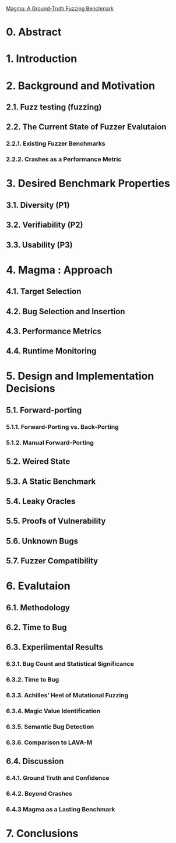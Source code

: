 [Magma: A Ground-Truth Fuzzing Benchmark](https://dl.acm.org/doi/pdf/10.1145/3428334)

# 0. Abstract
# 1. Introduction
# 2. Background and Motivation
## 2.1. Fuzz testing (fuzzing)
## 2.2. The Current State of Fuzzer Evalutaion
### 2.2.1. Existing Fuzzer Benchmarks
### 2.2.2. Crashes as a Performance Metric
# 3. Desired Benchmark Properties
## 3.1. Diversity (P1)
## 3.2. Verifiability (P2)
## 3.3. Usability (P3)
# 4. Magma : Approach
## 4.1. Target Selection
## 4.2. Bug Selection and Insertion
## 4.3. Performance Metrics
## 4.4. Runtime Monitoring
# 5. Design and Implementation Decisions
## 5.1. Forward-porting
### 5.1.1. Forward-Porting vs. Back-Porting
### 5.1.2. Manual Forward-Porting
## 5.2. Weired State
## 5.3. A Static Benchmark
## 5.4. Leaky Oracles
## 5.5. Proofs of Vulnerability
## 5.6. Unknown Bugs
## 5.7. Fuzzer Compatibility
# 6. Evalutaion
## 6.1. Methodology
## 6.2. Time to Bug
## 6.3. Experiimental Results
### 6.3.1. Bug Count and Statistical Significance
### 6.3.2. Time to Bug
### 6.3.3. Achilles’ Heel of Mutational Fuzzing
### 6.3.4. Magic Value Identification
### 6.3.5. Semantic Bug Detection
### 6.3.6. Comparison to LAVA-M
## 6.4. Discussion
### 6.4.1. Ground Truth and Confidence
### 6.4.2. Beyond Crashes
### 6.4.3 Magma as a Lasting Benchmark
# 7. Conclusions
